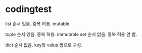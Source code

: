 # codingtest

list    순서 있음.  중복 허용.  mutable

tuple  순서 있음.  중복 허용.  immutable
set    순서 없음.  중복 허용 안 함.

dict    순서 없음.  key와 value 쌍으로 구성.